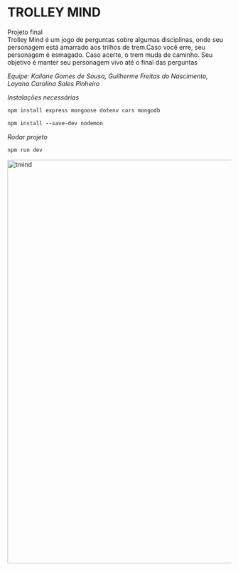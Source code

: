 # TROLLEY MIND
Projeto final\
Trolley Mind é um jogo de perguntas sobre algumas disciplinas, onde seu personagem está amarrado aos trilhos de trem.Caso você
 erre, seu personagem é esmagado. Caso acerte, o trem muda de caminho. Seu objetivo é manter seu personagem vivo até o final das perguntas

*Equipe: Kailane Gomes de Sousa, Guilherme Freitas do Nascimento, Layana Carolina Sales Pinheiro*


_Instalações necessárias_
```ruby
npm install express mongoose dotenv cors mongodb
```
```ruby
npm install --save-dev nodemon
```
_Rodar projeto_
```ruby
npm run dev
```
<img width="908" alt="tmind" src="https://github.com/user-attachments/assets/62b86f9e-26dc-48cd-80e1-67a2830996b9" />


